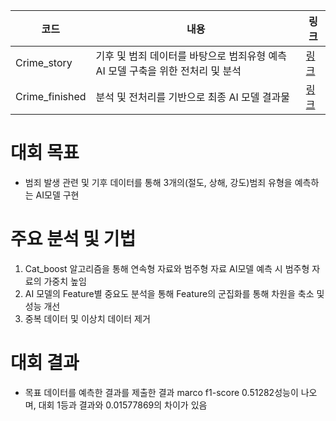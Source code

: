 | 코드 | 내용 | 링크  |
|------|-----|---|
|   Crime_story   |  기후 및 범죄 데이터를 바탕으로 범죄유형 예측 AI 모델 구축을 위한 전처리 및 분석   | [링크](https://github.com/DataResolvere/Project/blob/main/Dacon_Crime/Crime_story.ipynb)  |
|   Crime_finished   |   분석 및 전처리를 기반으로 최종 AI 모델 결과물  |  [링크](https://github.com/DataResolvere/Project/blob/main/Dacon_Crime/Crime_finished.ipynb) |
# 대회 목표
- 범죄 발생 관련 및 기후 데이터를 통해 3개의(절도, 상해, 강도)범죄 유형을 예측하는 AI모델 구현
# 주요 분석 및 기법
1. Cat_boost 알고리즘을 통해 연속형 자료와 범주형 자료 AI모델 예측 시 범주형 자료의 가중치 높임
2. AI 모델의 Feature별 중요도 분석을 통해 Feature의 군집화를 통해 차원을 축소 및 성능 개선
3. 중복 데이터 및 이상치 데이터 제거
# 대회 결과
- 목표 데이터를 예측한 결과를 제출한 결과 marco f1-score 0.51282성능이 나오며, 대회 1등과 결과와 0.01577869의 차이가 있음
